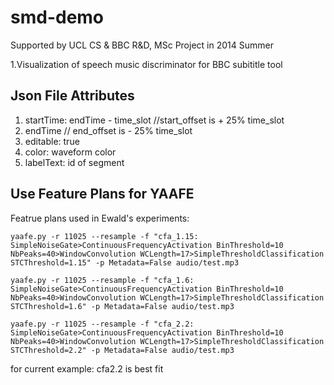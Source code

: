 smd-demo
========
Supported by UCL CS & BBC R&amp;D, MSc Project in 2014 Summer 

1.Visualization of speech music discriminator for BBC subititle tool



Json File Attributes
-----------
1. startTime: endTime - time_slot //start_offset is + 25% time_slot 
2. endTime // end_offset is - 25% time_slot
3. editable: true 
4. color: waveform color
5. labelText: id of segment


Use Feature Plans for YAAFE
------------
Featrue plans used in Ewald's experiments:
```
yaafe.py -r 11025 --resample -f "cfa_1.15: SimpleNoiseGate>ContinuousFrequencyActivation BinThreshold=10 NbPeaks=40>WindowConvolution WCLength=17>SimpleThresholdClassification STCThreshold=1.15" -p Metadata=False audio/test.mp3
```
```
yaafe.py -r 11025 --resample -f "cfa_1.6: SimpleNoiseGate>ContinuousFrequencyActivation BinThreshold=10 NbPeaks=40>WindowConvolution WCLength=17>SimpleThresholdClassification STCThreshold=1.6" -p Metadata=False audio/test.mp3
```
```
yaafe.py -r 11025 --resample -f "cfa_2.2: SimpleNoiseGate>ContinuousFrequencyActivation BinThreshold=10 NbPeaks=40>WindowConvolution WCLength=17>SimpleThresholdClassification STCThreshold=2.2" -p Metadata=False audio/test.mp3
```
for current example: cfa2.2 is best fit
